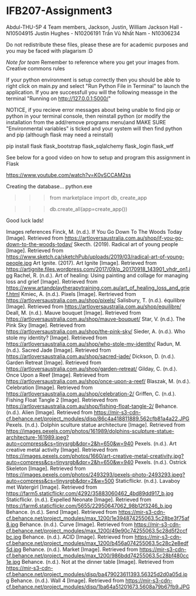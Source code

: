 # IFB207-Assignment3
Abdul-THU-5P 4  Team members, Jackson, Justin, William
Jackson Hall - N10504915
Justin Hughes - N10206191
Trần Vũ Nhất Nam - N10306234

Do not redistribute these files, please these are for academic purposes and you may be faced with plagarism :D

*Note for team*
Remember to reference where you get your images from.
Creative commons rules

If your python environment is setup correctly then you should be able to right click on main.py and select "Run Python File in Terminal" to launch the application. If you are successfull you will the following meassge in the terminal "Running on http://127.0.0.1:5000/"

NOTICE, if you recieve error messages about being unable to find pip or python in your terminal console, then reinstall python (or modify the installation from the add/remove programs menu)and MAKE SURE "Environmental variables" is ticked and your system will then find python and pip (although flask may need a reinstall)

pip install flask flask_bootstrap flask_sqlalchemy flask_login flask_wtf

See below for a good video on how to setup and program this assignment in Flask 


https://www.youtube.com/watch?v=K0vSCCAM2ss



Creating the database...
python.exe

>>> from marketplace import db, create_app 

>>> db.create_all(app=create_app())



Good luck lads!

Images references
Finck, M. (n.d.). If You Go Down To The Woods Today [Image]. Retrieved from https://artloversaustralia.com.au/shop/if-you-go-down-to-the-woods-today/
Skecth. (2019). Radical art of young people [Image]. Retrieved from https://www.sketch.ca/sketchPub/uploads/2019/03/radical-art-of-young-people.jpg
Art Ignite. (2017). Art Ignite [Image]. Retrieved from https://artignite.files.wordpress.com/2017/09/p_20170918_143901_vhdr_on1.jpg
Rachel, R. (n.d.). Art of healing: Using painting and collage for managing loss and grief [Image]. Retrieved from https://www.artandplaytherapytraining.com.au/art_of_healing_loss_and_grief.html
Kmiec, A. (n.d.). Pixels [Image]. Rertrieved from https://artloversaustralia.com.au/shop/pixels/
Salisbury, T. (n.d.). équilibre [Image]. Retrieved from https://artloversaustralia.com.au/shop/equilibre/
Deall, M. (n.d.). Mauve bouquet [Image]. Retrieved from https://artloversaustralia.com.au/shop/mauve-bouquet/
Star, V. (n.d.). The Pink Sky [Image]. Retrieved from https://artloversaustralia.com.au/shop/the-pink-sky/
Sieder, A. (n.d.). Who stole my identity? [Image]. Retrieved from https://artloversaustralia.com.au/shop/who-stole-my-identity/
Radun, M. (n.d.). Sacred Jade [Image]. Retrieved from https://artloversaustralia.com.au/shop/sacred-jade/
Dickson, D. (n.d.). Garden Retreat [Image]. Retrieved from https://artloversaustralia.com.au/shop/garden-retreat/
Gilday, C. (n.d.). Once Upon a Reef [Image]. Retrieved from https://artloversaustralia.com.au/shop/once-upon-a-reef/
Blaszak, M. (n.d.). Celebration [Image]. Retrieved from https://artloversaustralia.com.au/shop/celebration-2/
Griffen, C. (n.d.). Fishing Float Tangle 2 [Image]. Retrieved from https://artloversaustralia.com.au/shop/fishing-float-tangle-2/
Behance. (n.d.). Alien [Image]. Retrieved from https://mir-s3-cdn-cf.behance.net/project_modules/disp/86c4a418811889.562cfb81a4a22.JPG
Pexels. (n.d.). Dolphin sculture statue architecture [Image]. Retrieved from https://images.pexels.com/photos/161989/dolphins-sculpture-statue-architecture-161989.jpeg?auto=compress&cs=tinysrgb&dpr=2&h=650&w=940
Pexels. (n.d.). Art creative metal activity [Image]. Retrieved from https://images.pexels.com/photos/1660/art-creative-metal-creativity.jpg?auto=compress&cs=tinysrgb&dpr=2&h=650&w=940
Pexels. (n.d.). Ostrick Skeleton [Image]. Retrieved from https://images.pexels.com/photos/2493293/pexels-photo-2493293.jpeg?auto=compress&cs=tinysrgb&dpr=2&w=500
Staticflickr. (n.d.). Lavaboy met Watergirl [Image]. Retrieved from https://farm5.staticflickr.com/4292/35883060462_4bd89dd917_b.jpg
Staticflickr. (n.d.). Expelled Neonate [Image]. Retrieved from https://farm6.staticflickr.com/5655/22950647062_98b12f3246_b.jpg
Behance. (n.d.). Send [Image]. Retrieved from https://mir-s3-cdn-cf.behance.net/project_modules/max_1200/1e394874255063.5c28be3f75af8.jpg
Behance. (n.d.). Curve [Image]. Retrieved from https://mir-s3-cdn-cf.behance.net/project_modules/max_1200/49e90c74255063.5c28d5f2ccfbc.jpg
Behance. (n.d.). ACID [Image]. Retrieved from https://mir-s3-cdn-cf.behance.net/project_modules/max_1200/b456a074255063.5c28c2e8edf5d.jpg
Behance. (n.d.). Market [Image]. Retrieved from https://mir-s3-cdn-cf.behance.net/project_modules/max_1200/986bdd74255063.5c28bf480cc1e.jpg
Behance. (n.d.). Not at the dinner table [Image]. Retrieved from https://mir-s3-cdn-cf.behance.net/project_modules/disp/ba479023611393.56325d2d0a05d.jpg
Behance. (n.d.). Wall 4 [Image]. Retrieved from https://mir-s3-cdn-cf.behance.net/project_modules/disp/1ba64a51201673.5608a79b67fb9.JPG
